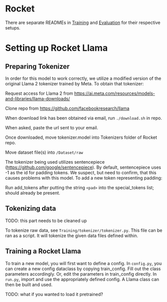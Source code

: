 # Rocket

There are separate READMEs in [Training](https://github.com/DRAGNLabs/Rocket/blob/main/Training/readme.md) and [Evaluation](https://github.com/DRAGNLabs/Rocket/blob/main/Evaluation/README_Eval.md) for their respective setups.

# Setting up Rocket Llama

## Preparing Tokenizer

In order for this model to work correctly, we utilize a modified version of the original Llama 2 tokenizer trained by Meta. To obtain that tokenizer:

Request access for Llama 2 from https://ai.meta.com/resources/models-and-libraries/llama-downloads/

Clone repo from https://github.com/facebookresearch/llama

When download link has been obtained via email, run `./download.sh` in repo.

When asked, paste the url sent to your email.

Once downloaded, move tokenizer.model into Tokenizers folder of Rocket repo.

Move dataset file(s) into `/Dataset/raw`

The tokenizer being used utilizes sentencepiece (https://github.com/google/sentencepiece). By default, sentencepiece uses -1 as the id for padding tokens. We suspect, but need to confirm, that this causes problems with this model. To add a new token representing padding:

Run add_tokens after putting the string `<pad>` into the special_tokens list; should already be present.

## Tokenizing data
TODO: this part needs to be cleaned up

To tokenize raw data, see `Training/tokenizer/tokenizer.py`. This file can be ran as a script. It will tokenize the given data files defined within.

## Training a Rocket Llama

To train a new model, you will first want to define a config. In `config.py`, you can create a new config dataclass by copying train_config. Fill out the class parameters accordingly. Or, edit the parameters in train_config directly. In `run.py`, import and use the appropriately defined config. A Llama class can then be built and used.

TODO: what if you wanted to load it pretrained?

